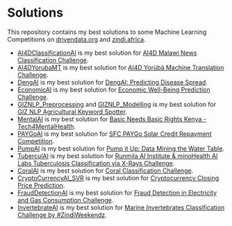 # Solutions
This repository contains my best solutions to some Machine Learning Competitions on [drivendata.org](https://www.drivendata.org) and [zindi.africa](https://zindi.africa).

* [AI4DClassificationAI](https://github.com/kogni7git/solutions/blob/main/AI4DClassificationAI.ipynb) is my best solution for [AI4D Malawi News Classification Challenge](https://zindi.africa/competitions/ai4d-malawi-news-classification-challenge).
* [AI4DYorubaMT](https://github.com/kogni7git/solutions/blob/main/AI4DYorubaMT.ipynb) is my best solution for [AI4D Yorùbá Machine Translation Challenge](https://zindi.africa/competitions/ai4d-yoruba-machine-translation-challenge).
* [DengAI](https://github.com/kogni7git/solutions/blob/main/DengAI.jl) is my best solution for [DengAI: Predicting Disease Spread](https://www.drivendata.org/competitions/44/dengai-predicting-disease-spread/).
* [EconomicAI](https://github.com/kogni7git/solutions/blob/main/EconomicAI.ipynb) is my best solution for [Economic Well-Being Prediction Challenge](https://zindi.africa/competitions/economic-well-being-prediction-challenge).
* [GIZNLP_Preprocessing](https://github.com/kogni7git/solutions/blob/main/GIZNLP_Preprocessing.ipynb) and [GIZNLP_Modelling](https://github.com/kogni7git/solutions/blob/main/GIZNLP_Modelling.ipynb) is my best solution for [GIZ NLP Agricultural Keyword Spotter](https://zindi.africa/competitions/giz-nlp-agricultural-keyword-spotter).
* [MentalAI](https://github.com/kogni7git/solutions/blob/main/MentalAI.ipynb) is my best solution for [Basic Needs Basic Rights Kenya - Tech4MentalHealth](https://zindi.africa/competitions/basic-needs-basic-rights-kenya-tech4mentalhealth).
* [PAYGoAI](https://github.com/kogni7git/solutions/blob/main/PAYGoAI.ipynb) is my best solution for [SFC PAYGo Solar Credit Repayment Competition](https://zindi.africa/competitions/sfc-paygo-solar-credit-repayment-competition).
* [PumpAI](https://github.com/kogni7git/solutions/blob/main/PumpAI.R) is my best solution for [Pump it Up: Data Mining the Water Table](https://www.drivendata.org/competitions/7/pump-it-up-data-mining-the-water-table/).
* [TuberculAI](https://github.com/kogni7git/solutions/blob/main/TuberculAI.ipynb) is my best solution for [Runmila AI Institute & minoHealth AI Labs Tuberculosis Classification via X-Rays Challenge](https://zindi.africa/competitions/runmila-ai-institute-minohealth-ai-labs-tuberculosis-classification-via-x-rays-challenge).
* [CoralAI](https://github.com/kogni7git/solutions/blob/main/CoralAI.ipynb) is my best solution for [Coral Classification Challenge](https://zindi.africa/competitions/coral-classification-challenge).
* [CryptoCurrencyAI_SVR](https://github.com/kogni7git/solutions/blob/main/CryptoCurrencyAI_SVR.ipynb) is my best solution for [Cryptocurrency Closing Price Prediction](https://zindi.africa/competitions/cryptocurrency-closing-price-prediction).
* [FraudDetectionAI](https://github.com/kogni7git/solutions/blob/main/FraudDetectionAI.ipynb) is my best solution for [Fraud Detection in Electricity and Gas Consumption Challenge](https://zindi.africa/competitions/ai-hack-tunisia-4-predictive-analytics-challenge-1).
* [InvertebrateAI](https://github.com/kogni7git/solutions/blob/main/InvertebrateAI.ipynb) is my best solution for [Marine Invertebrates Classification Challenge by #ZindiWeekendz](https://zindi.africa/competitions/marine-invertebrates-classification-challenge).
